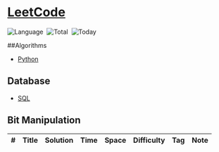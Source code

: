 # [LeetCode](https://leetcode.com/problemset/)

![Language](https://img.shields.io/badge/Language-Python3.7%20%2F%20Redshift-orange.svg)&nbsp;
![Total](https://visitor-count-badge.herokuapp.com/total.svg?repo_id=ydong188/LeetCode-Algorithms)&nbsp;
![Today](https://visitor-count-badge.herokuapp.com/today.svg?repo_id=ydong188/LeetCode-Algorithms)

##Algorithms


* [Python](https://github.com/ydong188/LeetCode/tree/master/Algorithms)

## Database


* [SQL](https://github.com/ydong188/LeetCode/tree/master/Database)


## Bit Manipulation
|  #  | Title           |  Solution       |  Time           | Space           | Difficulty    | Tag          | Note| 
|-----|---------------- | --------------- | --------------- | --------------- | ------------- |--------------|-----|
